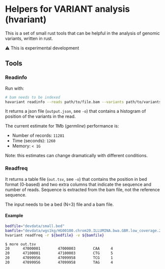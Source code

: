 # Helpers for VARIANT analysis (hvariant)


This is a set of small rust tools that can be helpful in the analysis
of genomic variants, written in rust.

:warning: This is experimental development

## Tools

### Readinfo

Run with:

```bash
# bam needs to be indexed
havariant readinfo --reads path/to/file.bam --variants path/to/variants.vcf.gz
```

It returns a json file (`output.json`, see `-o`) that contains a histogram of position of the variants
in the read.

The current estimate for 1Mb (_germline_) performance is:

* Number of records: `11281`
* Time (seconds): `1260`
* Memory: `< 1G`

Note: this estimates can change dramatically with different conditions.

### Readfreq

It returns a table file (`out.tsv`, see `-o`) that contains the position in
bed format (0-based) and two extra columns that indicate the sequence and
number of reads. Sequence is extracted from the bam file, not the
reference sequence.

The input needs to be a bed (N=3) file and a bam file.

#### Example

```bash
bedfile="devdata/small.bed"
bamfile="devdata/wgs1kg/HG00100.chrom20.ILLUMINA.bwa.GBR.low_coverage.20101123.bam"
hvariant readfreq -r ${bedfile} -v ${bamfile}  
```

```bash
$ more out.tsv 
20      47000001        47000003        CAA     4
20      47100001        47100003        CTG     5
20      47099956        47099958        TCG     1
20      47099956        47099958        TAG     4
```

